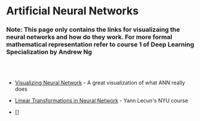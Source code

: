# Artificial Neural Networks

### Note: This page only contains the links for visualizaing the neural networks and how do they work. For more formal mathematical representation refer to course 1 of Deep Learning Specialization by Andrew Ng

<br>
<br>

- [Visualizing Neural Network](https://www.youtube.com/watch?v=UOvPeC8WOt8) - A great visualization of what ANN really does
- [Linear Transformations in Neural Network](https://atcold.github.io/pytorch-Deep-Learning/en/week01/01-3/) - Yann Lecun's NYU course

- []